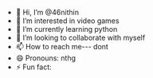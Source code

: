 - 👋 Hi, I’m @46nithin
- 👀 I’m interested in video games
- 🌱 I’m currently learning python
-  💞️ I’m looking to collaborate with myself
- 📫 How to reach me--- dont
- 😄 Pronouns: nthg
- ⚡ Fun fact: 

<!---
46nithin/46nithin is a ✨ special ✨ repository because its `README.md` (this file) appears on your GitHub profile.
You can click the Preview link to take a look at your changes.
--->
